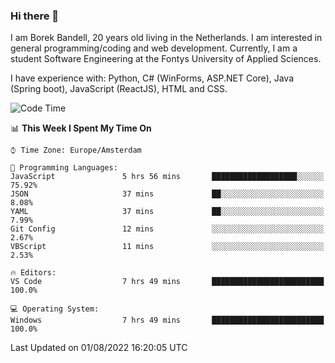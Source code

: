 ### Hi there 👋

I am Borek Bandell, 20 years old living in the Netherlands. I am interested in general programming/coding and web development. Currently, I am a student Software Engineering at the Fontys University of Applied Sciences.

I have experience with: Python, C# (WinForms, ASP.NET Core), Java (Spring boot), JavaScript (ReactJS), HTML and CSS.

<!--START_SECTION:waka-->
![Code Time](http://img.shields.io/badge/Code%20Time-223%20hrs%2057%20mins-blue)

📊 **This Week I Spent My Time On** 

```text
⌚︎ Time Zone: Europe/Amsterdam

💬 Programming Languages: 
JavaScript               5 hrs 56 mins       ███████████████████░░░░░░   75.92% 
JSON                     37 mins             ██░░░░░░░░░░░░░░░░░░░░░░░   8.08% 
YAML                     37 mins             ██░░░░░░░░░░░░░░░░░░░░░░░   7.99% 
Git Config               12 mins             ░░░░░░░░░░░░░░░░░░░░░░░░░   2.67% 
VBScript                 11 mins             ░░░░░░░░░░░░░░░░░░░░░░░░░   2.53%

🔥 Editors: 
VS Code                  7 hrs 49 mins       █████████████████████████   100.0%

💻 Operating System: 
Windows                  7 hrs 49 mins       █████████████████████████   100.0%

```


 Last Updated on 01/08/2022 16:20:05 UTC
<!--END_SECTION:waka-->

<!--**tcBorek2002/tcBorek2002** is a ✨ _special_ ✨ repository because its `README.md` (this file) appears on your GitHub profile.

Here are some ideas to get you started:

- 🔭 I’m currently working on ...
- 🌱 I’m currently learning ...
- 👯 I’m looking to collaborate on ...
- 🤔 I’m looking for help with ...
- 💬 Ask me about ...
- 📫 How to reach me: ...
- 😄 Pronouns: ...
- ⚡ Fun fact: ...
-->
